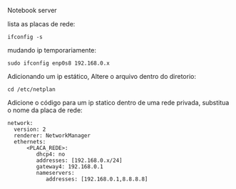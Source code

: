 Notebook server

lista as placas de rede:
```
ifconfig -s
```

mudando ip temporariamente:
```
sudo ifconfig enp0s8 192.168.0.x
```


Adicionando um ip estático, Altere o arquivo dentro do diretorio:
```
cd /etc/netplan
```

Adicione o código para um ip statico dentro de uma rede privada, substitua o nome da placa de rede:
```
network:
  version: 2
  renderer: NetworkManager
  ethernets:
      <PLACA_REDE>:
         dhcp4: no
         addresses: [192.168.0.x/24]
         gateway4: 192.168.0.1
         nameservers:
            addresses: [192.168.0.1,8.8.8.8]
```